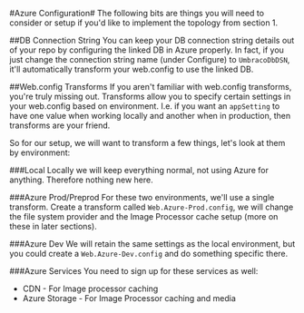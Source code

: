 #Azure Configuration#
The following bits are things you will need to consider or setup if you'd like to implement the topology from section 1.

##DB Connection String
You can keep your DB connection string details out of your repo by configuring the linked DB in Azure properly.  In fact, if you just change the connection string name (under Configure) to `UmbracoDbDSN`, it'll automatically transform your web.config to use the linked DB.

##Web.config Transforms
If you aren't familiar with web.config transforms, you're truly missing out.  Transforms allow you to specify certain settings in your web.config based on environment.  I.e. if you want an `appSetting` to have one value when working locally and another when in production, then transforms are your friend.

So for our setup, we will want to transform a few things, let's look at them by environment:

###Local
Locally we will keep everything normal, not using Azure for anything.  Therefore nothing new here.

###Azure Prod/Preprod
For these two environments, we'll use a single transform.  Create a transform called `Web.Azure-Prod.config`, we will change the file system provider and the Image Processor cache setup (more on these in later sections).

###Azure Dev
We will retain the same settings as the local environment, but you could create a `Web.Azure-Dev.config` and do something specific there.

###Azure Services
You need to sign up for these services as well:
* CDN - For Image processor caching
* Azure Storage - For Image Processor caching and media
